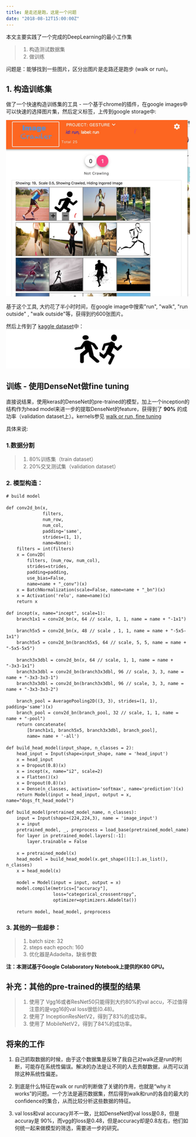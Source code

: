 ```yaml
---
title: 是走还是跑，这是一个问题
date: "2018-08-12T15:00:00Z"
---
```


本文主要实践了一个完成的DeepLearning的最小工作集
> 1. 构造测试数据集
> 2. 做训练

问题是：能够找到一些图片，区分出图片是走路还是跑步 (walk or run)。

## 1. 构造训练集
做了一个快速构造训练集的工具 - 一个基于chrome的插件，在google images中可以快速的选择图片集，然后定义标签，上传到google storage中:

![image crawler](./image-crawler.jpg)

基于这个工具, 大约花了半小时时间，在google image中搜索"run", "walk", "run outside" , "walk outside"等，获得到约600张图片。

然后上传到了 [kaggle dataset](https://www.kaggle.com/huan9huan/walk-or-run)中：
![image crawler](./banner.png)

## 训练 - 使用DenseNet做fine tuning
直接说结果，使用keras的DenseNet的pre-trained的模型，加上一个inception的结构作为head model来进一步的提取DenseNet的feature，获得到了 **90%** 的成功率（validation dataset上）。kernels参见 [walk or run, fine tuning
](https://www.kaggle.com/huan9huan/walk-or-run-fine-tuning?scriptVersionId=5052538)

具体来说:

### 1.数据分割
> 1. 80%训练集（train dataset）
> 2. 20%交叉测试集（validation dataset）

### 2. 模型构造：
```
# build model

def conv2d_bn(x,
              filters,
              num_row,
              num_col,
              padding='same',
              strides=(1, 1),
              name=None):
    filters = int(filters)
    x = Conv2D(
        filters, (num_row, num_col),
        strides=strides,
        padding=padding,
        use_bias=False,
        name=name + "_conv")(x)
    x = BatchNormalization(scale=False, name=name + "_bn")(x)
    x = Activation('relu', name=name)(x)
    return x 

def incept(x, name="incept", scale=1):
    branch1x1 = conv2d_bn(x, 64 // scale, 1, 1, name = name + "-1x1")

    branch5x5 = conv2d_bn(x, 48 // scale , 1, 1, name = name + "-5x5-1x1")
    branch5x5 = conv2d_bn(branch5x5, 64 // scale, 5, 5, name = name + "-5x5-5x5")

    branch3x3dbl = conv2d_bn(x, 64 // scale, 1, 1, name = name + "-3x3-1x1")
    branch3x3dbl = conv2d_bn(branch3x3dbl, 96 // scale, 3, 3, name = name + "-3x3-3x3-1")
    branch3x3dbl = conv2d_bn(branch3x3dbl, 96 // scale, 3, 3, name = name + "-3x3-3x3-2")

    branch_pool = AveragePooling2D((3, 3), strides=(1, 1), padding='same')(x)
    branch_pool = conv2d_bn(branch_pool, 32 // scale, 1, 1, name = name + "-pool")
    return concatenate(
        [branch1x1, branch5x5, branch3x3dbl, branch_pool],
        name= name + '-all')
  
def build_head_model(input_shape, n_classes = 2):
    head_input = Input(shape=input_shape, name = 'head_input')
    x = head_input
    x = Dropout(0.8)(x)
    x = incept(x, name="i2", scale=2)
    x = Flatten()(x)
    x = Dropout(0.8)(x)
    x = Dense(n_classes, activation='softmax', name='prediction')(x)
    return Model(input = head_input, output = x, name="dogs_ft_head_model")
  
def build_model(pretrained_model_name, n_classes):
    input = Input(shape=(224,224,3), name = 'image_input')
    x = input
    pretrained_model, _, preprocess = load_base(pretrained_model_name)
    for layer in pretrained_model.layers[:-1]:
        layer.trainable = False
    
    x = pretrained_model(x)
    head_model = build_head_model(x.get_shape()[1:].as_list(), n_classes)
    x = head_model(x)
  
    model = Model(input = input, output = x)
    model.compile(metrics=["accuracy"],
                  loss="categorical_crossentropy",
                  optimizer=optimizers.Adadelta())
    
    return model, head_model, preprocess
```

### 3. 其他的一些超参：
> 1. batch size: 32
> 2. steps each epoch: 160
> 3. 优化器是Adadelta，缺省参数

**注：本测试基于Google Colaboratory Notebook上提供的K80 GPU。**

## 补充：其他的pre-trained的模型的结果
> 1. 使用了 Vgg16或者ResNet50只能得到大约80%的val accu，不过值得注意的是vgg16的val loss很低(0.48)。
> 2. 使用了 InceptionResNetV2，得到了83%的成功率。
> 3. 使用了 MobileNetV2，得到了84%的成功率。

## 将来的工作
1. 自己抓取数据的时候，由于这个数据集是反映了我自己对walk还是run的判断，可能存在系统性偏误。解决的办法是让不同的人去贡献数据，从而可以消除这种系统性偏差。

2. 到底是什么特征在walk or run的判断做了关键的作用，也就是“why it works”的问题。一个方法是遍历数据集，然后得到walk和run的各自的最大的confidence的集合，从而比较分析这些数据的特征。

3. val loss和val accuracy并不一致，比如DenseNet的val loss是0.8，但是accuray是 90%，而vgg的loss是0.48，但是accuracy却是0.8左右，他们如何统一起来做模型的筛选，需要进一步的研究。



